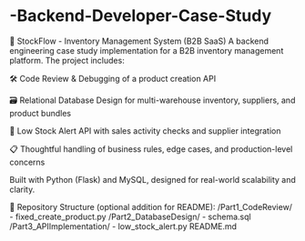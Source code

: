 # -Backend-Developer-Case-Study
🔧 StockFlow - Inventory Management System (B2B SaaS)
A backend engineering case study implementation for a B2B inventory management platform. The project includes:

🛠️ Code Review & Debugging of a product creation API

🗃️ Relational Database Design for multi-warehouse inventory, suppliers, and product bundles

📡 Low Stock Alert API with sales activity checks and supplier integration

📋 Thoughtful handling of business rules, edge cases, and production-level concerns

Built with Python (Flask) and MySQL, designed for real-world scalability and clarity.

📂 Repository Structure (optional addition for README):
/Part1_CodeReview/
    - fixed_create_product.py
/Part2_DatabaseDesign/
    - schema.sql
/Part3_APIImplementation/
    - low_stock_alert.py
README.md


